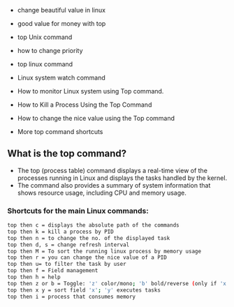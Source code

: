 * change beautiful value in linux
* good value for money with top
* top Unix command
* how to change priority
* top linux command
* Linux system watch command

* How to monitor Linux system using Top command.
* How to Kill a Process Using the Top Command
* How to change the nice value using the Top command
* More top command shortcuts

## What is the top command?
* The top (process table) command displays a real-time view of the processes running in Linux and displays the tasks handled by the kernel.
* The command also provides a summary of system information that shows resource usage, including CPU and memory usage.

### Shortcuts for the main Linux commands:
```bash
top then c = displays the absolute path of the commands
top then k = kill a process by PID
top then n = to change the no. of the displayed task
top then d, s = change refresh interval
top then M = To sort the running linux process by memory usage
top then r = you can change the nice value of a PID
top then u= to filter the task by user
top then f = Field management
top then h = help
top then z or b = Toggle: 'z' color/mono; 'b' bold/reverse (only if 'x' or 'y')
top then x y = sort field 'x'; 'y' executes tasks
top then i = process that consumes memory
```

